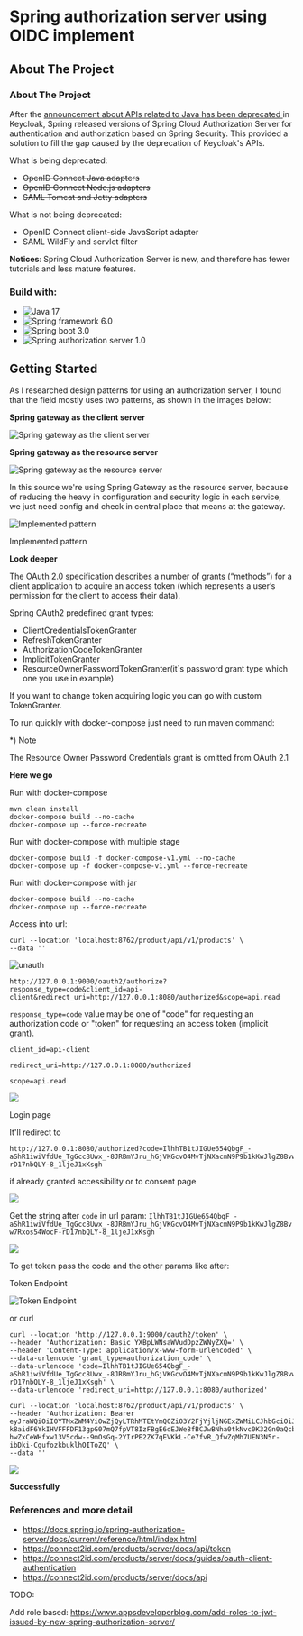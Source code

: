 # Spring authorization server using OIDC implement

## About The Project

### About The Project

After
the [announcement about APIs related to Java has been deprecated ](https://www.keycloak.org/2022/02/adapter-deprecation)
in Keycloak, Spring released versions of Spring Cloud Authorization Server for authentication and authorization based on
Spring Security. This provided a solution to fill the gap caused by the deprecation of Keycloak's APIs.

What is being deprecated:

- ~~OpenID Connect Java adapters~~
- ~~OpenID Connect Node.js adapters~~
- ~~SAML Tomcat and Jetty adapters~~

What is not being deprecated:

- OpenID Connect client-side JavaScript adapter
- SAML WildFly and servlet filter

**Notices**: Spring Cloud Authorization Server is new, and therefore has fewer tutorials and less mature features.

### Build with:

- ![Java 17](https://img.shields.io/badge/Java17-ED8B00?style=for-the-badge&logo=java&logoColor=white)
- ![Spring framework 6.0](https://img.shields.io/badge/Spring%20framework%206.0-%236DB33F.svg?style=for-the-badge&logo=spring&logoColor=white)
- ![Spring boot 3.0](https://img.shields.io/badge/Spring%20boot%203.0-%236DB33F.svg?style=for-the-badge&logo=spring&logoColor=white)
- ![Spring authorization server 1.0](https://img.shields.io/badge/Spring%20authorization%20server%201.0-%236DB33F.svg?style=for-the-badge&logo=spring&logoColor=white)

## Getting Started

As I researched design patterns for using an authorization server, I found that the field mostly uses two patterns, as
shown in the images below:

**Spring gateway as the client server**

![Spring gateway as the client server](../assets/gw/gw-as-cli.png)

**Spring gateway as the resource server**

![Spring gateway as the resource server](../assets/gw/gw-as-res.png)

In this source we're using Spring Gateway as the resource server, because of reducing the heavy in configuration and
security logic in each service, we just need config and check in central place that means at the gateway.

![Implemented pattern](../assets/gw/chosen.png)

Implemented pattern

**Look deeper**

The OAuth 2.0 specification describes a number of grants (“methods”) for a client application to acquire an access
token (which represents a user’s permission for the client to access their data).

Spring OAuth2 predefined grant types:

- ClientCredentialsTokenGranter
- RefreshTokenGranter
- AuthorizationCodeTokenGranter
- ImplicitTokenGranter
- ResourceOwnerPasswordTokenGranter(it`s password grant type which one you use in example)

If you want to change token acquiring logic you can go with custom TokenGranter.

To run quickly with docker-compose just need to run maven command:

*) Note

The Resource Owner Password Credentials grant is omitted from OAuth 2.1

**Here we go**

Run with docker-compose

```shell
mvn clean install
docker-compose build --no-cache
docker-compose up --force-recreate
```

Run with docker-compose with multiple stage

```shell
docker-compose build -f docker-compose-v1.yml --no-cache
docker-compose up -f docker-compose-v1.yml --force-recreate
```

Run with docker-compose with jar

```shell
docker-compose build --no-cache
docker-compose up --force-recreate
```

Access into url:

```shell
curl --location 'localhost:8762/product/api/v1/products' \
--data ''
```

![unauth](../assets/gw/unauth.png)

```text
http://127.0.0.1:9000/oauth2/authorize?response_type=code&client_id=api-client&redirect_uri=http://127.0.0.1:8080/authorized&scope=api.read
```
`response_type=code` value may be one of "code" for requesting an authorization code or "token" for requesting an access
token (implicit grant).

`client_id=api-client`

`redirect_uri=http://127.0.0.1:8080/authorized`

`scope=api.read`

![](../assets/gw/login_page.png)

Login page

It'll redirect to

```text
http://127.0.0.1:8080/authorized?code=IlhhTB1tJIGUe654QbgF_-aShR1iwiVfdUe_TgGcc8Uwx_-8JRBmYJru_hGjVKGcvO4MvTjNXacmN9P9b1kKwJlgZ8Bvw7Rxos54WocF-rD17nbQLY-8_1ljeJ1xKsgh
```

if already granted accessibility or to consent page

![](../assets/gw/consent.png)

Get the string after `code` in url
param: `IlhhTB1tJIGUe654QbgF_-aShR1iwiVfdUe_TgGcc8Uwx_-8JRBmYJru_hGjVKGcvO4MvTjNXacmN9P9b1kKwJlgZ8Bvw7Rxos54WocF-rD17nbQLY-8_1ljeJ1xKsgh`

![](../assets/gw/got_code.png)

To get token pass the code and the other params like after:

Token Endpoint

![Token Endpoint](../assets/gw/got_token.png)

or curl

```shell
curl --location 'http://127.0.0.1:9000/oauth2/token' \
--header 'Authorization: Basic YXBpLWNsaWVudDpzZWNyZXQ=' \
--header 'Content-Type: application/x-www-form-urlencoded' \
--data-urlencode 'grant_type=authorization_code' \
--data-urlencode 'code=IlhhTB1tJIGUe654QbgF_-aShR1iwiVfdUe_TgGcc8Uwx_-8JRBmYJru_hGjVKGcvO4MvTjNXacmN9P9b1kKwJlgZ8Bvw7Rxos54WocF-rD17nbQLY-8_1ljeJ1xKsgh' \
--data-urlencode 'redirect_uri=http://127.0.0.1:8080/authorized'
```


```shell
curl --location 'localhost:8762/product/api/v1/products' \
--header 'Authorization: Bearer eyJraWQiOiI0YTMxZWM4Yi0wZjQyLTRhMTEtYmQ0Zi03Y2FjYjljNGExZWMiLCJhbGciOiJSUzI1NiJ9.eyJzdWIiOiJoaUB2bW9kZXYuY29tIiwiYXVkIjoiYXBpLWNsaWVudCIsIm5iZiI6MTY4MTcyMzU3MCwic2NvcGUiOlsiYXBpLnJlYWQiXSwiaXNzIjoiaHR0cDovL2NvbnRhaW5lcml6ZWQtYXV0aG9yaXphdGlvbi1zZXJ2ZXI6OTAwMCIsImV4cCI6MTY4MTcyNzE3MCwiaWF0IjoxNjgxNzIzNTcwfQ.hT3VMg4Cr_4HcWQQ28hwW5xzk9TkTzplqTiympLOG7uz-k8aidF6YkIHVFFFDF13gpG07mQ7fpVT8IzFBgE6dEJWe8fBCJwBNha0tkNvc0K32Gn0aQcb939OBG72cb2Kz1tBhyQ7FPZsmqZRYKOmcLJMv2dJt4_qux7xgg9IN3hSjaEbw5pS83tR3OV2TkdSNziMyKjdRQV2UAxD8dDwyJWRRaDY1QIXkepugaSIgiLPD_wRbWqjHwp9Qs-hwZxCeWHfxw13V5cdw--9mOsGq-2YIrPE2ZK7qEVKkL-Ce7fvR_QfwZqMh7UEN3N5r-ibDki-CgufozkbuklhOIToZQ' \
--data ''
```

![](../assets/gw/auth.png)

**Successfully**

### References and more detail
- https://docs.spring.io/spring-authorization-server/docs/current/reference/html/index.html
- https://connect2id.com/products/server/docs/api/token
- https://connect2id.com/products/server/docs/guides/oauth-client-authentication
- https://connect2id.com/products/server/docs/api


TODO:

Add role based: https://www.appsdeveloperblog.com/add-roles-to-jwt-issued-by-new-spring-authorization-server/